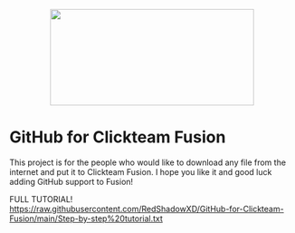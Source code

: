 <p align="center">
  <img width="360" height="170" src="https://raw.githubusercontent.com/RedShadowXD/GitHub-for-Clickteam-Fusion/main/logo.png">
</p>

# GitHub for Clickteam Fusion
This project is for the people who would like to download any file from the internet and put it to Clickteam Fusion. I hope you like it and good luck adding GitHub support to Fusion!

FULL TUTORIAL!
https://raw.githubusercontent.com/RedShadowXD/GitHub-for-Clickteam-Fusion/main/Step-by-step%20tutorial.txt
